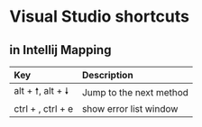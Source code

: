 # Visual Studio shortcuts

## in Intellij Mapping

| Key | Description |
| :--- | :--- |
| alt + 🠕, alt + 🠗 | Jump to the next method |
| ctrl + \, ctrl + e | show error list window |

